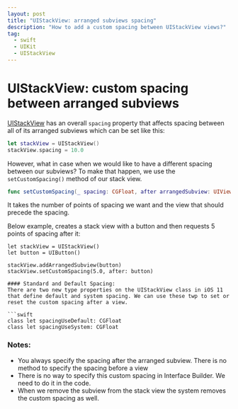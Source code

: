 ```yaml
---
layout: post
title: "UIStackView: arranged subviews spacing"
description: "How to add a custom spacing between UIStackView views?"
tag:
  - swift
  - UIKit
  - UIStackView
---
```


# UIStackView: custom spacing between arranged subviews

[UIStackView](https://developer.apple.com/documentation/uikit/uistackview) has an overall `spacing` property that affects spacing between all of its arranged subviews which can be set like this:

```swift
let stackView = UIStackView()
stackView.spacing = 10.0
```

However, what in case when we would like to have a different spacing between our subviews? To make that happen, we use the `setCustomSpacing()` method of our stack view.

```swift
func setCustomSpacing(_ spacing: CGFloat, after arrangedSubview: UIView)
```

It takes the number of points of spacing we want and the view that should precede the spacing.

Below example, creates a stack view with a button and then requests 5 points of spacing after it:

````
let stackView = UIStackView()
let button = UIButton()

stackView.addArrangedSubview(button)
stackView.setCustomSpacing(5.0, after: button)

#### Standard and Default Spacing:
There are two new type properties on the UIStackView class in iOS 11 that define default and system spacing. We can use these twp to set or reset the custom spacing after a view.

```swift
class let spacingUseDefault: CGFloat
class let spacingUseSystem: CGFloat
````

### Notes:

- You always specify the spacing after the arranged subview. There is no method to specify the spacing before a view
- There is no way to specify this custom spacing in Interface Builder. We need to do it in the code.
- When we remove the subview from the stack view the system removes the custom spacing as well.
